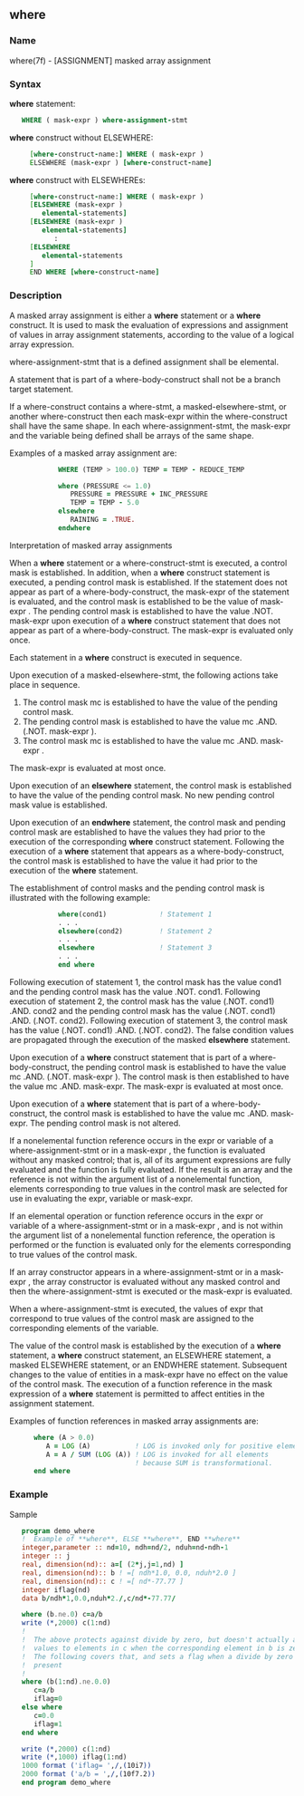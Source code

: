 ## where

### **Name**
   where(7f) - [ASSIGNMENT] masked array assignment
           
### **Syntax**
  **where** statement:
```fortran
   WHERE ( mask-expr ) where-assignment-stmt
```
  **where** construct without ELSEWHERE:
```fortran
     [where-construct-name:] WHERE ( mask-expr )
     ELSEWHERE (mask-expr ) [where-construct-name]
```
  **where** construct with ELSEWHEREs:
```fortran
     [where-construct-name:] WHERE ( mask-expr )
     [ELSEWHERE (mask-expr )
        elemental-statements]
     [ELSEWHERE (mask-expr )
        elemental-statements]
           :
     [ELSEWHERE
        elemental-statements
     ]
     END WHERE [where-construct-name]
```
### **Description**
   A masked array assignment is either a **where** statement or a **where**
   construct. It is used to mask the evaluation of expressions and
   assignment of values in array assignment statements, according to
   the value of a logical array expression.

   where-assignment-stmt that is a defined assignment shall be elemental.

   A statement that is part of a where-body-construct shall not be a
   branch target statement.

   If a where-construct contains a where-stmt, a masked-elsewhere-stmt, or
   another where-construct then each mask-expr within the where-construct
   shall have the same shape. In each where-assignment-stmt, the mask-expr
   and the variable being defined shall be arrays of the same shape.

   Examples of a masked array assignment are:

```fortran
            WHERE (TEMP > 100.0) TEMP = TEMP - REDUCE_TEMP

            where (PRESSURE <= 1.0)
               PRESSURE = PRESSURE + INC_PRESSURE
               TEMP = TEMP - 5.0
            elsewhere
               RAINING = .TRUE.
            endwhere
```
   Interpretation of masked array assignments

   When a **where** statement or a where-construct-stmt is executed, a control
   mask is established. In addition,
   when a **where** construct statement is executed, a pending control
   mask is established. If the statement does not appear as part of a
   where-body-construct, the mask-expr of the statement is evaluated,
   and the control mask is established to be the value of mask-expr . The
   pending control mask is established to have the value .NOT. mask-expr
   upon execution of a **where** construct statement that does not appear as
   part of a where-body-construct. The mask-expr is evaluated only once.

   Each statement in a **where** construct is executed in sequence.

   Upon execution of a masked-elsewhere-stmt, the following actions take place in sequence.

   1. The control mask mc is established to have the value of the pending control mask.
   2. The pending control mask is established to have the value mc .AND. (.NOT. mask-expr ).
   3. The control mask mc is established to have the value mc .AND. mask-expr .

   The mask-expr is evaluated at most once.

   Upon execution of an **elsewhere** statement, the control mask is
   established to have the value of the pending
   control mask. No new pending control mask value is established.

   Upon execution of an **endwhere** statement, the control mask and pending
   control mask are established to have the values they had prior to the
   execution of the corresponding **where** construct statement. Following the
   execution of a **where** statement that appears as a where-body-construct,
   the control mask is established to have the value it had prior to the
   execution of the **where** statement.

   The establishment of control masks and the pending control mask
   is illustrated with the following example:

```fortran
            where(cond1)             ! Statement 1
            . . .
            elsewhere(cond2)         ! Statement 2
            . . .
            elsewhere                ! Statement 3
            . . .
            end where
```

   Following execution of statement 1, the control mask has the value
   cond1 and the pending control mask has the value .NOT. cond1.
   Following execution of statement 2, the control mask has the value
   (.NOT. cond1) .AND. cond2 and the pending control mask has the
   value (.NOT. cond1) .AND. (.NOT. cond2). Following execution
   of statement 3, the control mask has the value (.NOT. cond1)
   .AND. (.NOT. cond2). The false condition values are propagated
   through the execution of the masked **elsewhere** statement.

   Upon execution of a **where** construct statement that is part of a
   where-body-construct, the pending control mask is established to
   have the value mc .AND. (.NOT. mask-expr ). The control mask is then
   established to have the value mc .AND. mask-expr. The mask-expr is
   evaluated at most once.

   Upon execution of a **where** statement that is part of a
   where-body-construct, the control mask is established to have the
   value mc .AND. mask-expr. The pending control mask is not altered.

   If a nonelemental function reference occurs in the expr or variable
   of a where-assignment-stmt or in a mask-expr ,
   the function is evaluated without any masked control; that is, all of
   its argument expressions are fully evaluated and the function is fully
   evaluated. If the result is an array and the reference is not within
   the argument list of a nonelemental function, elements corresponding
   to true values in the control mask are selected for use in evaluating
   the expr, variable or mask-expr.

   If an elemental operation or function reference occurs in the expr
   or variable of a where-assignment-stmt or in a
   mask-expr , and is not within the argument list of a nonelemental
   function reference, the operation is performed or the function is
   evaluated only for the elements corresponding to true values of the
   control mask.

   If an array constructor appears in a where-assignment-stmt or in a
   mask-expr , the array constructor is evaluated
   without any masked control and then the where-assignment-stmt is
   executed or the mask-expr is evaluated.

   When a where-assignment-stmt is executed, the values of expr that
   correspond to true values of the control mask
   are assigned to the corresponding elements of the variable.

   The value of the control mask is established by the execution of a
   **where** statement, a **where** construct
   statement, an ELSEWHERE statement, a masked ELSEWHERE statement, or
   an ENDWHERE statement. Subsequent changes to the value of entities
   in a mask-expr have no effect on the value of the control mask. The
   execution of a function reference in the mask expression of a **where**
   statement is permitted to affect entities in the assignment statement.

   Examples of function references in masked array assignments are:

```fortran
      where (A > 0.0)
         A = LOG (A)           ! LOG is invoked only for positive elements.
         A = A / SUM (LOG (A)) ! LOG is invoked for all elements
                               ! because SUM is transformational.
      end where
```

### **Example**

  Sample

```fortran
   program demo_where
   !  Example of **where**, ELSE **where**, END **where**
   integer,parameter :: nd=10, ndh=nd/2, nduh=nd-ndh-1
   integer :: j
   real, dimension(nd):: a=[ (2*j,j=1,nd) ]
   real, dimension(nd):: b ! =[ ndh*1.0, 0.0, nduh*2.0 ]
   real, dimension(nd):: c ! =[ nd*-77.77 ]
   integer iflag(nd)
   data b/ndh*1,0.0,nduh*2./,c/nd*-77.77/

   where (b.ne.0) c=a/b
   write (*,2000) c(1:nd)
   !
   !  The above protects against divide by zero, but doesn't actually assign
   !  values to elements in c when the corresponding element in b is zero
   !  The following covers that, and sets a flag when a divide by zero is
   !  present
   !
   where (b(1:nd).ne.0.0)
      c=a/b
      iflag=0
   else where
      c=0.0
      iflag=1
   end where

   write (*,2000) c(1:nd)
   write (*,1000) iflag(1:nd)
   1000 format ('iflag= ',/,(10i7))
   2000 format ('a/b = ',/,(10f7.2))
   end program demo_where
```
